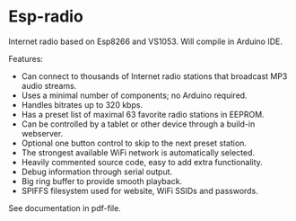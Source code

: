 # Esp-radio
Internet radio based on Esp8266 and VS1053.  Will compile in Arduino IDE.

Features:
-	Can connect to thousands of Internet radio stations that broadcast MP3 audio streams.
-	Uses a minimal number of components; no Arduino required.
-	Handles bitrates up to 320 kbps.
-	Has a preset list of maximal 63 favorite radio stations in EEPROM.
-	Can be controlled by a tablet or other device through a build-in webserver.
-	Optional one button control to skip to the next preset station.
-	The strongest available WiFi network is automatically selected.
-	Heavily commented source code, easy to add extra functionality.
-	Debug information through serial output.
-	Big ring buffer to provide smooth playback.
-	SPIFFS filesystem used for website, WiFi SSIDs and passwords.

See documentation in pdf-file.
